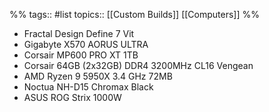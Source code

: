 %%
tags:: #list 
topics:: [[Custom Builds]] [[Computers]] 
%%

- Fractal Design Define 7 Vit
- Gigabyte X570 AORUS ULTRA
- Corsair MP600 PRO XT 1TB
- Corsair 64GB (2x32GB) DDR4 3200MHz CL16 Vengean
- AMD Ryzen 9 5950X 3.4 GHz 72MB
- Noctua NH-D15 Chromax Black
- ASUS ROG Strix 1000W